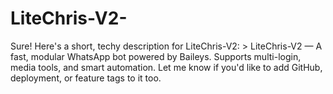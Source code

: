 # LiteChris-V2-
Sure! Here's a short, techy description for LiteChris-V2:  > LiteChris-V2 — A fast, modular WhatsApp bot powered by Baileys. Supports multi-login, media tools, and smart automation.    Let me know if you'd like to add GitHub, deployment, or feature tags to it too.

